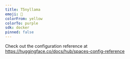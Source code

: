 ```yaml
---
title: T5nyllama
emoji: 👀
colorFrom: yellow
colorTo: purple
sdk: docker
pinned: false
---
```


Check out the configuration reference at https://huggingface.co/docs/hub/spaces-config-reference
